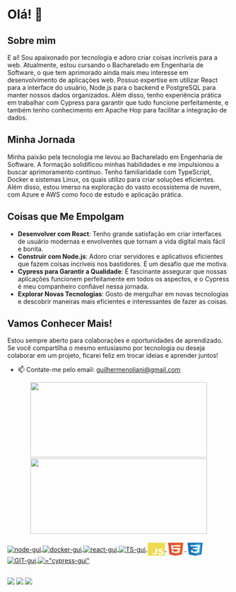 # Olá! 👋

## Sobre mim
E aí! Sou apaixonado por tecnologia e adoro criar coisas incríveis para a web. Atualmente, estou cursando o Bacharelado em Engenharia de Software, o que tem aprimorado ainda mais meu interesse em desenvolvimento de aplicações web. Possuo expertise em utilizar React para a interface do usuário, Node.js para o backend e PostgreSQL para manter nossos dados organizados. Além disso, tenho experiência prática em trabalhar com Cypress para garantir que tudo funcione perfeitamente, e também tenho conhecimento em Apache Hop para facilitar a integração de dados.

## Minha Jornada
Minha paixão pela tecnologia me levou ao Bacharelado em Engenharia de Software. A formação solidificou minhas habilidades e me impulsionou a buscar aprimoramento contínuo. Tenho familiaridade com TypeScript, Docker e sistemas Linux, os quais utilizo para criar soluções eficientes. Além disso, estou imerso na exploração do vasto ecossistema de nuvem, com Azure e AWS como foco de estudo e aplicação prática.

## Coisas que Me Empolgam
- **Desenvolver com React**: Tenho grande satisfação em criar interfaces de usuário modernas e envolventes que tornam a vida digital mais fácil e bonita.
- **Construir com Node.js**: Adoro criar servidores e aplicativos eficientes que fazem coisas incríveis nos bastidores. É um desafio que me motiva.
- **Cypress para Garantir a Qualidade**: É fascinante assegurar que nossas aplicações funcionem perfeitamente em todos os aspectos, e o Cypress é meu companheiro confiável nessa jornada.
- **Explorar Novas Tecnologias**: Gosto de mergulhar em novas tecnologias e descobrir maneiras mais eficientes e interessantes de fazer as coisas.

## Vamos Conhecer Mais!
Estou sempre aberto para colaborações e oportunidades de aprendizado. Se você compartilha o mesmo entusiasmo por tecnologia ou deseja colaborar em um projeto, ficarei feliz em trocar ideias e aprender juntos!


- 📫 Contate-me pelo email: guilhermenoliani@gmail.com

<div align="center">
  <a href="https://github.com/guilhermenoliani/">
  <img height="170px" width="400px" src="https://github-readme-stats.vercel.app/api?username=guilhermenoliani&show_icons=true&theme=dark&include_all_commits=true&count_private=true"/>
   <img height="170px" width="400px" src="https://github-readme-stats.vercel.app/api/top-langs/?username=guilhermenoliani&layout=compact&langs_count=7&theme=dark"/>
  
</div>
  <div style="display: inline_block; align-items: center;"><br>
  <img align="center" alt="node-gui" height="30" width="40" src="https://cdn.jsdelivr.net/gh/devicons/devicon/icons/nodejs/nodejs-original.svg" />
  <img align="center" alt="docker-gui" height="30" width="40" src="https://cdn.jsdelivr.net/gh/devicons/devicon/icons/docker/docker-plain-wordmark.svg" />
  <img align="center" alt="react-gui" height="30" width="40" src="https://cdn.jsdelivr.net/gh/devicons/devicon/icons/react/react-original.svg" />
  <img align="center" alt="TS-gui" height="30" width="40" src="https://cdn.jsdelivr.net/gh/devicons/devicon/icons/typescript/typescript-original.svg"/>
  <img align="center" alt="JS-gui" height="30" width="40" src="https://raw.githubusercontent.com/devicons/devicon/master/icons/javascript/javascript-plain.svg">
  <img align="center" alt="HTML-gui" height="30" width="40" src="https://raw.githubusercontent.com/devicons/devicon/master/icons/html5/html5-original.svg">
  <img align="center" alt="CSS-gui" height="30" width="40" src="https://raw.githubusercontent.com/devicons/devicon/master/icons/css3/css3-original.svg">
  <img align="center" alt="GIT-gui" height="30" width="40"  src="https://cdn.jsdelivr.net/gh/devicons/devicon/icons/git/git-original.svg" />
  <img align="center" alt=="cypress-gui" height="30" width="30" src="https://static-00.iconduck.com/assets.00/cypress-icon-512x512-zi8589rq.png"/>
</div>
  
  
  ##
  
  
  <div> 
  <a href="https://www.instagram.com/oliani.dev/" target="_blank"><img src="https://img.shields.io/badge/-Instagram-%23E4405F?style=for-the-badge&logo=instagram&logoColor=white" target="_blank"></a>
  <a href="https://www.linkedin.com/in/guioliani/" target="_blank"><img src="https://img.shields.io/badge/-LinkedIn-%230077B5?style=for-the-badge&logo=linkedin&logoColor=white" target="_blank"></a> 
  <a href = "mailto:guilhermenoliani@gmail.com"><img src="https://img.shields.io/badge/-Gmail-%23333?style=for-the-badge&logo=gmail&logoColor=white" target="_blank"></a>
</div>
 
  
